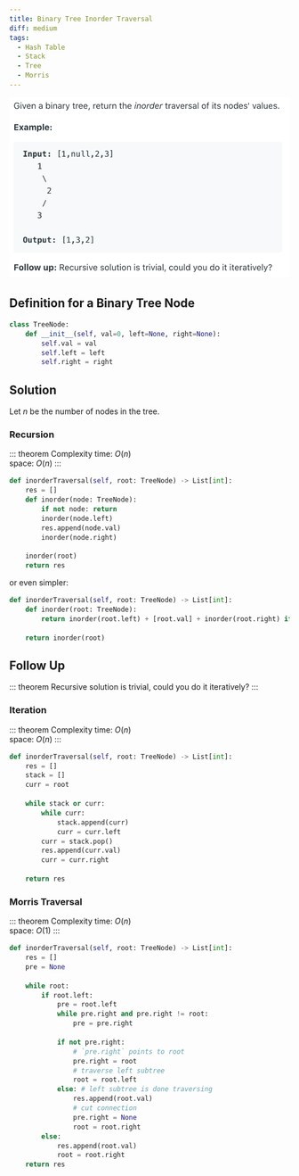 ```yaml
---
title: Binary Tree Inorder Traversal
diff: medium
tags:
  - Hash Table
  - Stack
  - Tree
  - Morris
---
```


<img class="medium-zoom" src="/algo/binary-tree-inorder-traversal.png" alt="https://leetcode.com/problems/binary-tree-inorder-traversal">

## Definition for a Binary Tree Node

```py
class TreeNode:
    def __init__(self, val=0, left=None, right=None):
        self.val = val
        self.left = left
        self.right = right
```

## Solution

Let $n$ be the number of nodes in the tree.

### Recursion

::: theorem Complexity
time: $O(n)$  
space: $O(n)$
:::

```py
def inorderTraversal(self, root: TreeNode) -> List[int]:
    res = []
    def inorder(node: TreeNode):
        if not node: return
        inorder(node.left)
        res.append(node.val)
        inorder(node.right)

    inorder(root)
    return res
```

or even simpler:

```py
def inorderTraversal(self, root: TreeNode) -> List[int]:
    def inorder(root: TreeNode):
        return inorder(root.left) + [root.val] + inorder(root.right) if root else []

    return inorder(root)
```

## Follow Up

::: theorem
Recursive solution is trivial, could you do it iteratively?
:::

### Iteration

::: theorem Complexity
time: $O(n)$  
space: $O(n)$
:::

```py
def inorderTraversal(self, root: TreeNode) -> List[int]:
    res = []
    stack = []
    curr = root

    while stack or curr:
        while curr:
            stack.append(curr)
            curr = curr.left
        curr = stack.pop()
        res.append(curr.val)
        curr = curr.right

    return res
```

### Morris Traversal

::: theorem Complexity
time: $O(n)$  
space: $O(1)$
:::

```py
def inorderTraversal(self, root: TreeNode) -> List[int]:
    res = []
    pre = None

    while root:
        if root.left:
            pre = root.left
            while pre.right and pre.right != root:
                pre = pre.right

            if not pre.right:
                # `pre.right` points to root
                pre.right = root
                # traverse left subtree
                root = root.left
            else: # left subtree is done traversing
                res.append(root.val)
                # cut connection
                pre.right = None
                root = root.right
        else:
            res.append(root.val)
            root = root.right
    return res
```
